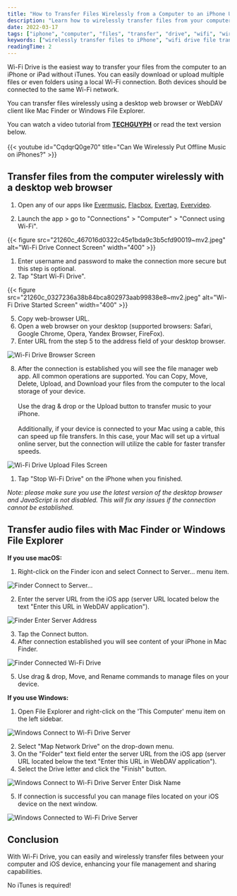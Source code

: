 ```yaml
---
title: "How to Transfer Files Wirelessly from a Computer to an iPhone Using WiFi-Drive"
description: "Learn how to wirelessly transfer files from your computer to an iPhone or iPad using Wi-Fi Drive. No iTunes required, works with Mac, Windows, and all browsers."
date: 2022-03-17
tags: ["iphone", "computer", "files", "transfer", "drive", "wifi", "wirelessly", "ipad"]
keywords: ["wirelessly transfer files to iPhone", "wifi drive file transfer", "file sharing iPhone computer", "webdav iPhone Mac", "no itunes file transfer", "mac finder file transfer", "windows file explorer iphone", "evermusic wifi drive"]
readingTime: 2
---
```


Wi-Fi Drive is the easiest way to transfer your files from the computer to an iPhone or iPad without iTunes. You can easily download or upload multiple files or even folders using a local Wi-Fi connection. Both devices should be connected to the same Wi-Fi network.

You can transfer files wirelessly using a desktop web browser or WebDAV client like Mac Finder or Windows File Explorer.

You can watch a video tutorial from [**TECHGUYPH**](https://www.youtube.com/channel/UCgpf09gGFE_c_3pPTtTpnzg) or read the text version below.
<br><br>
{{< youtube id="CqdqrQ0ge70" title="Can We Wirelessly Put Offline Music on iPhones?" >}}

## Transfer files from the computer wirelessly with a desktop web browser

1. Open any of our apps like [Evermusic](/products/evermusic), [Flacbox](/products/flacbox), [Evertag](/products/evertag), [Evervideo](/products/evervideo).

2. Launch the app > go to "Connections" > "Computer" > "Connect using Wi-Fi".
   
{{< figure src="21260c_467016d0322c45e1bda9c3b5cfd90019~mv2.jpeg" alt="Wi-Fi Drive Connect Screen" width="400" >}}

1. Enter username and password to make the connection more secure but this step is optional.
2. Tap "Start Wi-Fi Drive".

{{< figure src="21260c_0327236a38b84bca802973aab99838e8~mv2.jpeg" alt="Wi-Fi Drive Started Screen" width="400" >}}

5. Copy web-browser URL.
6. Open a web browser on your desktop (supported browsers: Safari, Google Chrome, Opera, Yandex Browser, FireFox).
7. Enter URL from the step 5 to the address field of your desktop browser.

![Wi-Fi Drive Browser Screen](21260c_7c7af1b6788a4fab9a6a866f1bbcc1b9~mv2.png)

8. After the connection is established you will see the file manager web app. All common operations are supported. You can Copy, Move, Delete, Upload, and Download your files from the computer to the local storage of your device.<br><br>Use the drag & drop or the Upload button to transfer music to your iPhone.<br><br>Additionally, if your device is connected to your Mac using a cable, this can speed up file transfers. In this case, your Mac will set up a virtual online server, but the connection will utilize the cable for faster transfer speeds.

![Wi-Fi Drive Upload Files Screen](21260c_8699b90283c540cda6052b2480f1b99c~mv2.png)

1. Tap "Stop Wi-Fi Drive" on the iPhone when you finished.

*Note: please make sure you use the latest version of the desktop browser and JavaScript is not disabled. This will fix any issues if the connection cannot be established.*

## Transfer audio files with Mac Finder or Windows File Explorer

**If you use macOS:**

1. Right-click on the Finder icon and select Connect to Server... menu item.

![Finder Connect to Server...](21260c_b8ba587ed13c44688127bfac0e733335~mv2.png)

2. Enter the server URL from the iOS app (server URL located below the text "Enter this URL in WebDAV application").

![Finder Enter Server Address](21260c_a50e06395c734fb290a209518782d8c0~mv2.png)

3. Tap the Connect button.
4. After connection established you will see content of your iPhone in Mac Finder.

![Finder Connected Wi-Fi Drive](21260c_e388c17010904e7c9d124803d44799a9~mv2.png)

5. Use drag & drop, Move, and Rename commands to manage files on your device.

**If you use Windows:**

1. Open File Explorer and right-click on the 'This Computer' menu item on the left sidebar.

![Windows Connect to Wi-Fi Drive Server](21260c_bb1eda9e49fa4f678f444299eaa20d94~mv2.png)

2. Select "Map Network Drive" on the drop-down menu.
3. On the "Folder" text field enter the server URL from the iOS app (server URL located below the text "Enter this URL in WebDAV application").
4. Select the Drive letter and click the "Finish" button.

![Windows Connect to Wi-Fi Drive Server Enter Disk Name](21260c_e46eaf51c98e427abc4f1fad1969eee6~mv2.png)

5. If connection is successful you can manage files located on your iOS device on the next window.

![Windows Connected to Wi-Fi Drive Server](21260c_b413a15cf410434cbb53c8f3efa4d3cc~mv2.png)

## Conclusion

With Wi-Fi Drive, you can easily and wirelessly transfer files between your computer and iOS device, enhancing your file management and sharing capabilities.

No iTunes is required!